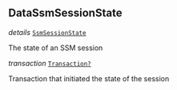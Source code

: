 

## DataSsmSessionState  
  
<article>

*details* [`SsmSessionState`](/docs/ssm-chaincode-session--page#ssmsessionstate) 

The state of an SSM session

</article>
<article>

*transaction* [`Transaction?`](/docs/ssm-chaincode-blockchain-content--page#transaction) 

Transaction that initiated the state of the session

</article>


